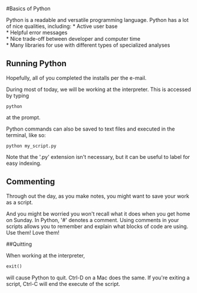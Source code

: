 #Basics of Python

Python is a readable and versatile programming language. Python has a lot of nice qualities, including:
	* Active user base  
	* Helpful error messages  
	* Nice trade-off between developer and computer time  
	* Many libraries for use with different types of specialized analyses  
	
## Running Python

Hopefully, all of you completed the installs per the e-mail.

During most of today, we will be working at the interpreter. This is accessed by typing 

```UNIX
python
```

at the prompt.

Python commands can also be saved to text files and executed in the terminal, like so:

```UNIX
python my_script.py
```

Note that the '.py' extension isn't necessary, but it can be useful to label for easy indexing. 

## Commenting

Through out the day, as you make notes, you might want to save your work as a script. 

And you might be worried you won't recall what it does when you get home on Sunday. In Python, '#' denotes a comment. Using comments in your scripts allows you to remember and explain what blocks of code are using. Use them! Love them!

##Quitting

When working at the interpreter,

```python
exit()
```

will cause Python to quit. Ctrl-D on a Mac does the same. If you're exiting a script, Ctrl-C will end the execute of the script.